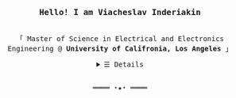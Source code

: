 <!--
<link rel="stylesheet" href="https://cdn.jsdelivr.net/gh/devicons/devicon@v2.10.1/devicon.min.css">
-->
<h3 align="center"><samp>Hello! I am Viacheslav Inderiakin</a></b></samp></h3>
<p align="center"><br>
  <samp>
    「 Master of Science in Electrical and Electronics Engineering @ <b>University of Califronia, Los Angeles</b> 」<br>
  </samp>
</p>
<details align="center">
   <summary> <samp>&#9776; Details</samp></summary>
   <p align="center">
     <br>
     <img alt="Python" src="https://img.shields.io/badge/-Python-3572A5?style=flat-square&logo=Python&logoColor=white">
     <img alt="C" src="https://img.shields.io/badge/-C-9b3675?style=flat-square&color=orange&logo=C&logoColor=white">
     <img alt="C++" src="https://img.shields.io/badge/-C++-9b3675?style=flat-square&logo=C%2B%2B&logoColor=white">
     <img alt="HTML" src="https://img.shields.io/badge/-HTML-E34F26?style=flat-square&logo=HTML5&logoColor=white">
     <img alt="CSS" src="https://img.shields.io/badge/-CSS-1572B6?style=flat-square&logo=CSS3&logoColor=white">
     <img alt="JavaScript" src="https://img.shields.io/badge/-JavaScript-F7DF1E?style=flat-square&logo=JavaScript&logoColor=white">
     <img alt="MySQL" src="https://img.shields.io/badge/-MySQL-1572B6?style=flat-square&color=lightgrey&logo=MySQL&logoColor=white">
     <br>
     <img alt="Numpy" src="https://img.shields.io/badge/-Numpy-1572B6?style=flat-square&color=blue&logo=Numpy&logoColor=white">
     <img alt="Pandas" src="https://img.shields.io/badge/-Pandas-1572B6?style=flat-square&color=bluevolet&logo=Pandas&logoColor=white">
     <img alt="SciPy" src="https://img.shields.io/badge/-SciPy-1572B6?style=flat-square&color=yellow&logo=SciPy&logoColor=white">
     <img alt="Keras" src="https://img.shields.io/badge/-Keras-1572B6?style=flat-square&color=red&logo=Keras&logoColor=white">
     <img alt="Tensorflow" src="https://img.shields.io/badge/-Tensorflow-1572B6?style=flat-square&color=orange&logo=Tensorflow&logoColor=white">
     <img alt="Flask" src="https://img.shields.io/badge/-Flask-1572B6?style=flat-square&color=lightgrey&logo=Flask&logoColor=white">
     <img alt="Git" src="https://img.shields.io/badge/-Git-1572B6?style=flat-square&color=orange&logo=Git&logoColor=white">
     <img alt="Docker" src="https://img.shields.io/badge/-Docker-1572B6?style=flat-square&color=blue&logo=Docker&logoColor=white">
     <br>
  </samp>
  </p>
</details>
<br>
<samp>
  <p align="center">
    ════ ⋆★⋆ ════<br>
  </p>
</samp>


<!--


### Hi there, I'm Slava  👋
**(and this page looks best if viewed in the dark mode 😉)** 

It's nice to meet you! My name is Viacheslav Inderiakin (Slava for short :relaxed:), and I'm a second-year MS student at University of California, Los Angeles. My interest lies in ML applications in IoT and Autonomous Driving, so I am well-versed in writing embedded C code and training ML models using Tensorflow. If you want to reach me out about anything, you can find me on these platforms 😄

<a href="mailto:v.inderiakin.uk@gmail.com">
  <img alt="Viacheslav Inderiakin | Gmail" height="20px" src="https://github.com/SlavaInder/SlavaInder/blob/main/assets/my_gmail.png" />
</a>
<a href="https://www.facebook.com/profile.php?id=100039931475041">
  <img alt="Viacheslav Inderiakin | Facebook" height="20px" src="https://github.com/SlavaInder/SlavaInder/blob/main/assets/f_logo_RGB-Blue_100.png" />
</a>
<a href="https://www.linkedin.com/in/viacheslav-inderiakin-1b3410196/">
  <img alt="Viacheslav Inderiakin | LinkedIn" height="20px" src="https://github.com/SlavaInder/SlavaInder/blob/main/assets/LI-In-Bug.png" />
</a>
<a href="https://www.kaggle.com/viacheslavinderiakin">
  <img alt="Viacheslav Inderiakin | Kaggle" height="20px" src="https://github.com/SlavaInder/SlavaInder/blob/main/assets/kaggle-transparent.svg" />
</a><br/><br/>


**Programming languages:**

[![Python](https://img.shields.io/badge/-Python-2e1a35?&logo=python&style=plastic&logoColor=white)](https://github.com/SlavaInder?tab=repositories&q=&type=&language=python)
[![C](https://img.shields.io/badge/-C-2e1a35?&logo=C&style=plastic&logoColor=white)](https://github.com/SlavaInder?tab=repositories&q=&type=&language=C)
[![C++](https://img.shields.io/badge/-C++-2e1a35?&logo=c%2b%2b&style=plastic&logoColor=white)](https://github.com/SlavaInder?tab=repositories&q=&type=&language=C++)

**ML:**

[![NumPy](https://img.shields.io/badge/NumPy-2e1a35?style=plastic&logo=NumPy&logoColor=white)]()
[![Pandas](https://img.shields.io/badge/Pandas-2e1a35?style=plastic&logo=Pandas&logoColor=white)]()
[![SciPy](https://img.shields.io/badge/SciPy-2e1a35?style=plastic&logo=SciPy&logoColor=white)]()
[![Keras](https://img.shields.io/badge/Keras-2e1a35?style=fplastic&logo=Keras&logoColor=white)]()
[![Tensorflow](https://img.shields.io/badge/Tensorflow-2e1a35?style=plastic&logo=Tensorflow&logoColor=white)]()


**Databases:**

[![MySQL](https://img.shields.io/badge/MySQL-2e1a35?style=plastic&logo=mysql&logoColor=white)]()

**Tools:**

[![Flask](https://img.shields.io/badge/Flask-2e1a35?style=plastic&logo=flask&logoColor=white)]()
[![Git](https://img.shields.io/badge/Git-2e1a35?style=plastic&logo=git&logoColor=white)]()
[![Docker](https://img.shields.io/badge/Docker-2e1a35?style=plastic&logo=docker&logoColor=white)]()

<table>
  <tr>
    <td valign="middle">
      <h3>Placeholder: </h3>
      <h3>Placeholder: </h3>
    </td>
    <td valign="middle">
      <h3>Placeholder: </h3>
    </td>
  </tr>
</table>
-->

<!--
**SlavaInder/SlavaInder** is a ✨ _special_ ✨ repository because its `README.md` (this file) appears on your GitHub profile.

Link with badges:
https://shields.io/
https://simpleicons.org/?q=Numpy
Smiles:
https://gist.github.com/rxaviers/7360908
Color coverter:
https://www.w3schools.com/colors/colors_rgb.asp

Here are some ideas to get you started:

- 🔭 I’m currently working on ...
- 🌱 I’m currently learning ...
- 👯 I’m looking to collaborate on ...
- 🤔 I’m looking for help with ...
- 💬 Ask me about ...
- 📫 How to reach me: ...
- 😄 Pronouns: ...
- ⚡ Fun fact: ...
-->
